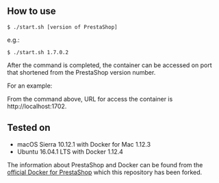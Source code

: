 ## How to use

```
$ ./start.sh [version of PrestaShop]
```

e.g.:

```
$ ./start.sh 1.7.0.2
```

After the command is completed, the container can be accessed on port that shortened from the PrestaShop version number.

For an example:

From the command above, URL for access the container is http://localhost:1702.

## Tested on
- macOS Sierra 10.12.1 with Docker for Mac 1.12.3
- Ubuntu 16.04.1 LTS with Docker 1.12.4

The information about PrestaShop and Docker can be found from the [official Docker for PrestaShop](https://github.com/PrestaShop/docker) which this repository has been forked.
